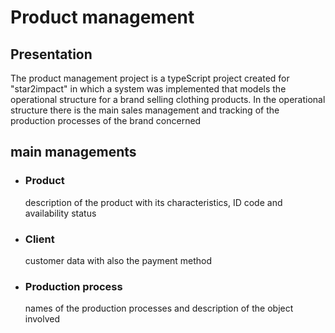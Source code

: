 # Product management

## Presentation

The product management project is a typeScript project created for "star2impact" in which a system was implemented that models the operational structure for a brand selling clothing products.
In the operational structure there is the main sales management and tracking of the production processes of the brand concerned

## main managements

- ### Product
  
  description of the product with its characteristics, ID code and availability status

- ### Client

  customer data with also the payment method

- ### Production process

  names of the production processes and description of the object involved


